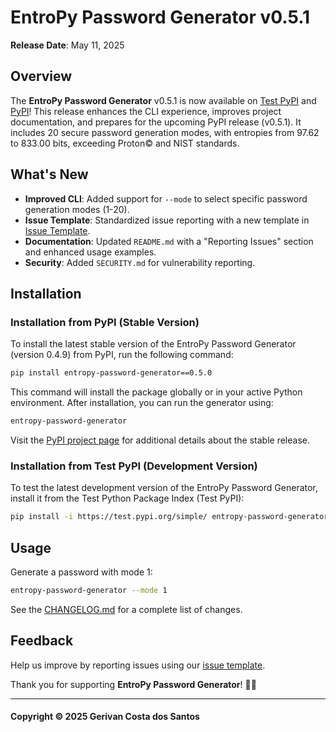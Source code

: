 # EntroPy Password Generator v0.5.1

**Release Date**: May 11, 2025

## Overview
The **EntroPy Password Generator** v0.5.1 is now available on [Test PyPI](https://test.pypi.org/project/entropy-password-generator/) and [PyPI](https://pypi.org/project/entropy-password-generator/)! This release enhances the CLI experience, improves project documentation, and prepares for the upcoming PyPI release (v0.5.1). It includes 20 secure password generation modes, with entropies from 97.62 to 833.00 bits, exceeding Proton© and NIST standards.

## What's New
- **Improved CLI**: Added support for `--mode` to select specific password generation modes (1-20).
- **Issue Template**: Standardized issue reporting with a new template in [Issue Template](https://github.com/gerivanc/entropy-password-generator/blob/main/.github/ISSUE_TEMPLATE/issue_template.md).
- **Documentation**: Updated `README.md` with a "Reporting Issues" section and enhanced usage examples.
- **Security**: Added `SECURITY.md` for vulnerability reporting.

## Installation
### Installation from PyPI (Stable Version)
To install the latest stable version of the EntroPy Password Generator (version 0.4.9) from PyPI, run the following command:

```bash
pip install entropy-password-generator==0.5.0
```

This command will install the package globally or in your active Python environment. After installation, you can run the generator using:

```bash
entropy-password-generator
```

Visit the [PyPI project page](https://pypi.org/project/entropy-password-generator/) for additional details about the stable release.

### Installation from Test PyPI (Development Version)
To test the latest development version of the EntroPy Password Generator, install it from the Test Python Package Index (Test PyPI):

```bash
pip install -i https://test.pypi.org/simple/ entropy-password-generator
```

## Usage
Generate a password with mode 1:

```bash
entropy-password-generator --mode 1
```

See the [CHANGELOG.md](https://github.com/gerivanc/entropy-password-generator/blob/main/CHANGELOG.md) for a complete list of changes.

## Feedback
Help us improve by reporting issues using our [issue template](https://github.com/gerivanc/entropy-password-generator/blob/main/.github/ISSUE_TEMPLATE/issue_template.md).

Thank you for supporting **EntroPy Password Generator**! 🚀🔑

---

#### Copyright © 2025 Gerivan Costa dos Santos
